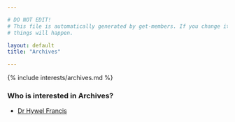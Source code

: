 ```yaml
---

# DO NOT EDIT!
# This file is automatically generated by get-members. If you change it, bad
# things will happen.

layout: default
title: "Archives"

---
```


{% include interests/archives.md %}

### Who is interested in Archives?


* [Dr Hywel Francis](members/dr-hywel-francis.html)
